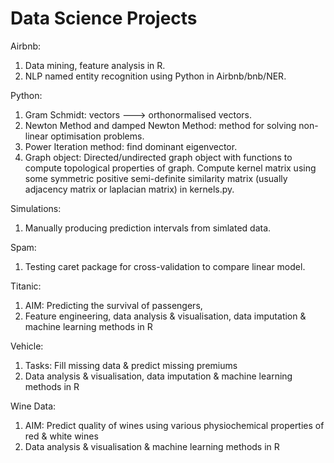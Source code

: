 # Data Science Projects

Airbnb:
1. Data mining, feature analysis in R.
2. NLP named entity recognition using Python in Airbnb/bnb/NER.

Python:
1. Gram Schmidt: vectors ---> orthonormalised vectors.
2. Newton Method and damped Newton Method: method for solving non-linear optimisation problems.
3. Power Iteration method: find dominant eigenvector.
4. Graph object: Directed/undirected graph object with functions to compute topological properties of graph. Compute kernel matrix using some symmetric positive semi-definite similarity matrix (usually adjacency matrix or laplacian matrix) in kernels.py.

Simulations:
1. Manually producing prediction intervals from simlated data.

Spam:
1. Testing caret package for cross-validation to compare linear model.

Titanic:
1. AIM: Predicting the survival of passengers,
2. Feature engineering, data analysis & visualisation, data imputation & machine learning methods in R

Vehicle:
1. Tasks: Fill missing data & predict missing premiums
2. Data analysis & visualisation, data imputation & machine learning methods in R

Wine Data:
1. AIM: Predict quality of wines using various physiochemical properties of red & white wines
2. Data analysis & visualisation & machine learning methods in R
